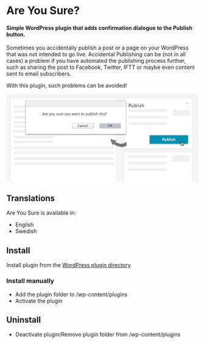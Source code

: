 # Are You Sure?

#### Simple WordPress plugin that adds confirmation dialogue to the Publish button.

Sometimes you accidentally publish a post or a page on your WordPress that was not intended to go live. Accidental Publishing can be (not in all cases) a problem if you have automated the publishing process further, such as sharing the post to Facebook, Twitter, IFTT or maybe even content sent to email subscribers.

With this plugin, such problems can be avoided!

![](https://github.com/urre/Are-You-Sure/raw/master/screenshot.jpg)

## Translations

Are You Sure is available in:

+ English
+ Swedish

## Install
Install plugin from the [WordPress plugin directory](http://wordpress.org/plugins/re-you-sure/)

### Install manually
+ Add the plugin folder to /wp-content/plugins
+ Activate the plugin

## Uninstall
+ Deactivate plugin/Remove plugin folder from /wp-content/plugins